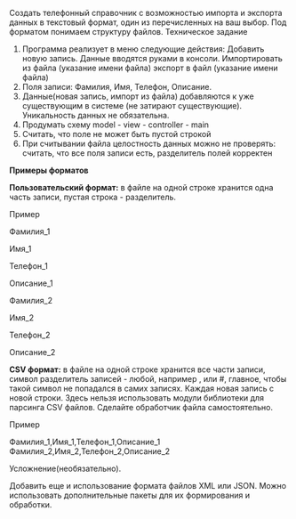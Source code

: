 Создать телефонный справочник с возможностью импорта и экспорта данных в текстовый формат, один из перечисленных на ваш выбор. Под форматом понимаем структуру файлов.
Техническое задание
1. Программа реализует в меню следующие действия:
Добавить новую запись. Данные вводятся руками в консоли.
Импортировать из файла (указание имени файла)
экспорт в файл (указание имени файла)
2. Поля записи: Фамилия, Имя, Телефон, Описание.
3. Данные(новая запись, импорт из файла) добавляются к уже существующим в системе (не затирают существующие). Уникальность данных не обязательна.
4. Продумать схему model - view - controller - main
5. Считать, что поле не может быть пустой строкой
6. При считывании файла целостность данных можно не проверять: считать, что все поля записи есть, разделитель полей корректен

**Примеры форматов**

__Пользовательский формат:__ в файле на одной строке хранится одна часть записи, пустая строка - разделитель.

Пример

Фамилия_1

Имя_1

Телефон_1

Описание_1

Фамилия_2

Имя_2

Телефон_2

Описание_2

__CSV формат:__ в файле на одной строке хранится все части записи, символ разделитель записей - любой, например , или #, главное, чтобы такой символ не попадался в самих записях. Каждая новая запись с новой строки. Здесь нельзя использовать модули библиотеки для парсинга CSV файлов. Сделайте обработчик файла самостоятельно.

Пример

Фамилия_1,Имя_1,Телефон_1,Описание_1    
Фамилия_2,Имя_2,Телефон_2,Описание_2

Усложнение(необязательно).

Добавить еще и использование формата файлов XML или JSON. Можно использовать дополнительные пакеты для их формирования и обработки.